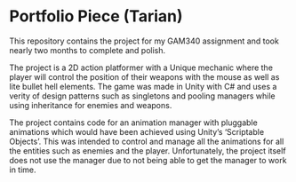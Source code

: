 # Portfolio Piece (Tarian)

This repository contains the project for my GAM340 assignment and took nearly two months to complete and polish. 

The project is a 2D action platformer with a Unique mechanic where the player will control the position of their weapons with the mouse as well as lite bullet hell elements. The game was made in Unity with C# and uses a verity of design patterns such as singletons and pooling managers while using inheritance for enemies and weapons.

The project contains code for an animation manager with pluggable animations which would have been achieved using Unity’s ‘Scriptable Objects’. This was intended to control and manage all the animations for all the entities such as enemies and the player. Unfortunately, the project itself does not use the manager due to not being able to get the manager to work in time.
